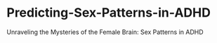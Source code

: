 # Predicting-Sex-Patterns-in-ADHD
Unraveling the Mysteries of the Female Brain: Sex Patterns in ADHD
